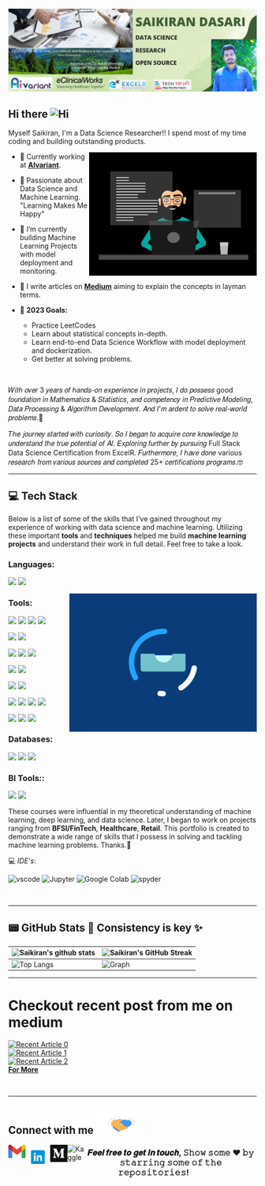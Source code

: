 ![Banner](https://github.com/saikiran123456/saikiran123456/blob/Machine-learning/MyBanner.jpg)

## Hi there <img width="28px" alt="Hi" src="https://user-images.githubusercontent.com/1303154/88677602-1635ba80-d120-11ea-84d8-d263ba5fc3c0.gif" />

Myself Saikiran, I'm a Data Science Researcher!! I spend most of my time coding and building outstanding products.

<img align="right" alt="GIF" src="GIF/Data scientist2.gif" width="340" height="250" />

- 🔭 Currently working at **<a href="https://aivariant.com/">AIvariant</a>**.

- 🌱 Passionate about Data Science and Machine Learning. "Learning Makes Me Happy" 
 
- 🔭 I’m currently building Machine Learning Projects with model deployment and monitoring.
 
- 👯 I write articles on **<a href= "https://saikirandasari41.medium.com/">Medium</a>** aiming to explain the concepts in layman terms.

- 🥅 **2023 Goals:** 
  - Practice LeetCodes
  - Learn about statistical concepts in-depth.
  - Learn end-to-end Data Science Workflow with model deployment and dockerization. 
  - Get better at solving problems.


<br />


𝑊𝑖𝑡ℎ 𝑜𝑣𝑒𝑟 3 𝑦𝑒𝑎𝑟𝑠 𝑜𝑓 ℎ𝑎𝑛𝑑𝑠-𝑜𝑛 𝑒𝑥𝑝𝑒𝑟𝑖𝑒𝑛𝑐𝑒 𝑖𝑛 𝑝𝑟𝑜𝑗𝑒𝑐𝑡𝑠, 𝐼 𝑑𝑜 𝑝𝑜𝑠𝑠𝑒𝑠𝑠 good 𝑓𝑜𝑢𝑛𝑑𝑎𝑡𝑖𝑜𝑛 𝑖𝑛 𝑀𝑎𝑡ℎ𝑒𝑚𝑎𝑡𝑖𝑐𝑠 & 𝑆𝑡𝑎𝑡𝑖𝑠𝑡𝑖𝑐𝑠, 𝑎𝑛𝑑 𝑐𝑜𝑚𝑝𝑒𝑡𝑒𝑛𝑐𝑦 𝑖𝑛 𝑃𝑟𝑒𝑑𝑖𝑐𝑡𝑖𝑣𝑒 𝑀𝑜𝑑𝑒𝑙𝑖𝑛𝑔,  𝐷𝑎𝑡𝑎 𝑃𝑟𝑜𝑐𝑒𝑠𝑠𝑖𝑛𝑔 & 𝐴𝑙𝑔𝑜𝑟𝑖𝑡ℎ𝑚 𝐷𝑒𝑣𝑒𝑙𝑜𝑝𝑚𝑒𝑛𝑡. 𝐴𝑛𝑑 𝐼'𝑚 𝑎𝑟𝑑𝑒𝑛𝑡 𝑡𝑜 𝑠𝑜𝑙𝑣𝑒 𝑟𝑒𝑎𝑙-𝑤𝑜𝑟𝑙𝑑 𝑝𝑟𝑜𝑏𝑙𝑒𝑚𝑠.🤔

𝑇ℎ𝑒 𝑗𝑜𝑢𝑟𝑛𝑒𝑦 𝑠𝑡𝑎𝑟𝑡𝑒𝑑 𝑤𝑖𝑡ℎ 𝑐𝑢𝑟𝑖𝑜𝑠𝑖𝑡𝑦. 𝑆𝑜 𝐼 𝑏𝑒𝑔𝑎𝑛 𝑡𝑜 𝑎𝑐𝑞𝑢𝑖𝑟𝑒 𝑐𝑜𝑟𝑒 𝑘𝑛𝑜𝑤𝑙𝑒𝑑𝑔𝑒 𝑡𝑜 𝑢𝑛𝑑𝑒𝑟𝑠𝑡𝑎𝑛𝑑 𝑡ℎ𝑒 𝑡𝑟𝑢𝑒 𝑝𝑜𝑡𝑒𝑛𝑡𝑖𝑎𝑙 𝑜𝑓 𝐴𝐼.
𝐸𝑥𝑝𝑙𝑜𝑟𝑖𝑛𝑔 𝑓𝑢𝑟𝑡ℎ𝑒𝑟 𝑏𝑦 𝑝𝑢𝑟𝑠𝑢𝑖𝑛𝑔 Full Stack Data Science Certification from ExcelR. 𝐹𝑢𝑟𝑡ℎ𝑒𝑟𝑚𝑜𝑟𝑒, 𝐼 ℎ𝑎𝑣𝑒 𝑑𝑜𝑛𝑒 various 𝑟𝑒𝑠𝑒𝑎𝑟𝑐ℎ 𝑓𝑟𝑜𝑚 𝑣𝑎𝑟𝑖𝑜𝑢𝑠 𝑠𝑜𝑢𝑟𝑐𝑒𝑠 𝑎𝑛𝑑 𝑐𝑜𝑚𝑝𝑙𝑒𝑡𝑒𝑑 25+ 𝑐𝑒𝑟𝑡𝑖𝑓𝑖𝑐𝑎𝑡𝑖𝑜𝑛𝑠 𝑝𝑟𝑜𝑔𝑟𝑎𝑚𝑠.🤓

* * *

## 💻 Tech Stack

Below is a list of some of the skills that I've gained throughout my experience of working with data science and machine learning. Utilizing these important __tools__ and __techniques__ helped me build __machine learning projects__ and understand their work in full detail. Feel free to take a look.

### **Languages**:

[![](https://img.shields.io/badge/python-3670A0?style=for-the-badge&logo=python&logoColor=ffdd54)](https://www.python.org/)
[![](https://img.shields.io/badge/R-276DC3?style=for-the-badge&logo=r&logoColor=white)](https://www.r-project.org)


<img align="right" alt="GIF" src="GIF/stack.gif" width="380" height="280" />

### **Tools**: 

[![](https://img.shields.io/badge/Numpy-777BB4?style=for-the-badge&logo=numpy&logoColor=white)](https://numpy.org)
[![](https://img.shields.io/badge/Pandas-2C2D72?style=for-the-badge&logo=pandas&logoColor=white)](https://pandas.pydata.org)
[![](https://img.shields.io/badge/SciPy-654FF0?style=for-the-badge&logo=SciPy&logoColor=white)](https://www.scipy.org)
[![](https://img.shields.io/badge/scikit_learn-F7931E?style=for-the-badge&logo=scikit-learn&logoColor=white)](https://scikit-learn.org/stable/)

[![](https://img.shields.io/badge/matplotlib-2C2D72?style=for-the-badge&logo=matplotlib&logoColor=white)](https://matplotlib.org/)
[![](https://img.shields.io/badge/Seaborn-276DC3?style=for-the-badge&logo=seaborn&logoColor=white)](https://seaborn.pydata.org/)

[![](https://img.shields.io/badge/TensorFlow-FF6F00?style=for-the-badge&logo=TensorFlow&logoColor=white)](https://www.tensorflow.org)
[![](https://img.shields.io/badge/Keras-D00000?style=for-the-badge&logo=Keras&logoColor=white)](https://keras.io)
[![](https://img.shields.io/badge/PyTorch-EE4C2C?style=for-the-badge&logo=PyTorch&logoColor=white)](https://pytorch.org)

[![](https://img.shields.io/badge/Streamlit-000000?style=for-the-badge&logo=streamlit&logoColor=red)](https://streamlit.io/)
[![](https://img.shields.io/badge/Flask-000000?style=for-the-badge&logo=flask&logoColor=white)](https://flask.palletsprojects.com/en/2.2.x/)

[![](https://img.shields.io/badge/beautifulsoup4-000000?style=for-the-badge&logo=beautifulsoup4&logoColor=white)](https://pypi.org/project/beautifulsoup4/)
[![](https://img.shields.io/badge/scrapy-000000?style=for-the-badge&logo=scrapy&logoColor=green)](https://docs.scrapy.org/en/latest/)

[![](https://img.shields.io/badge/conda-342B029.svg?&style=for-the-badge&logo=anaconda&logoColor=white)](https://www.anaconda.com) 
[![](https://img.shields.io/badge/Colab-F9AB00?style=for-the-badge&logo=googlecolab&color=525252)](https://colab.research.google.com)
[![](https://img.shields.io/badge/visualstudio-F9AB00?style=for-the-badge&logo=visualstudio&color=0000FF)](https://visualstudio.microsoft.com/)
[![](https://img.shields.io/badge/spyder-F9AB00?style=for-the-badge&logo=spyder&color=FF0000)](https://www.spyder-ide.org/)

[![](https://img.shields.io/badge/Microsoft_Office-D83B01?style=for-the-badge&logo=microsoft-office&logoColor=white)](https://www.office.com)
[![](https://img.shields.io/badge/Microsoft_Excel-217346?style=for-the-badge&logo=microsoft-excel&logoColor=white)](https://www.microsoft.com/en-us/microsoft-365/excel) 
[![](https://img.shields.io/badge/Microsoft_PowerPoint-B7472A?style=for-the-badge&logo=microsoft-powerpoint&logoColor=white)](https://www.microsoft.com/en-us/microsoft-365/powerpoint) 

### **Databases**:

[![](https://img.shields.io/badge/mysql-%2300f.svg?style=for-the-badge&logo=mysql&logoColor=white)](https://www.mysql.com/)
[![](https://img.shields.io/badge/PostgreSQL-276DC3?style=for-the-badge&logo=postgresql&logoColor=white)](https://www.postgresql.org)
[![](https://img.shields.io/badge/MongoDB-%234ea94b.svg?style=for-the-badge&logo=mongodb&logoColor=white)](https://www.mongodb.com/)

### **BI Tools:**:

[![](https://img.shields.io/badge/PowerBI-F2C811?style=for-the-badge&logo=PowerBI%20BI&logoColor=yellow)](https://app.powerbi.com/home)
[![](https://img.shields.io/badge/Tableau-E97627?style=for-the-badge&logo=Tableau&logoColor=white)](https://public.tableau.com/app/profile/saikiran2351)

These courses were influential in my theoretical understanding of machine learning, deep learning, and data science. Later, I began to work on projects ranging from __BFSI/FinTech__, __Healthcare__, __Retail__. This portfolio is created to demonstrate a wide range of skills that I possess in solving and tackling machine learning problems. Thanks.🙂


💻 *IDE's*:
 <p align="left">
<img src="https://img.shields.io/badge/VS-Code-blue" alt="vscode" width="80" height="30"/> 
<img src="https://img.shields.io/badge/Jupyter-orange" alt="Jupyter" width="70" height="30"/>
<img src="https://img.shields.io/badge/Google%20colab-orange" alt="Google Colab" width="130" height="30"/>
<img src="https://img.shields.io/badge/Spyder%20red" alt="spyder" width="130" height="30"/>
</p>

<br />

* * *


## 📟 GitHub Stats 💯  Consistency is key ✨

| ![Saikiran's github stats](https://github-readme-stats.vercel.app/api?username=saikiran123456&show_icons=true&theme=radical) | ![Saikiran's GitHub Streak](https://github-readme-streak-stats.herokuapp.com/?user=saikiran123456&theme=radical) |
| --------------------------------------------------------------------------------------------------------------------------------- | ----------------------------------------------------------------------------------------------------------------------------------------------------------------------------------------------------------------- |
| ![Top Langs](https://github-readme-stats.vercel.app/api/top-langs/?username=saikiran123456&langs_count=8&theme=radical&layout=compact) | ![Graph](https://github-profile-summary-cards.vercel.app/api/cards/profile-details?username=saikiran123456&theme=vue) | 



* * *

# **Checkout recent post from me on medium**

<a target="_blank" href="https://github-readme-medium-recent-article.vercel.app/medium/@saikirandasari41/0"><img src="https://github-readme-medium-recent-article.vercel.app/medium/@saikirandasari41/0" alt="Recent Article 0"> 
</br>
<a target="_blank" href="https://github-readme-medium-recent-article.vercel.app/medium/@saikirandasari41/1"><img src="https://github-readme-medium-recent-article.vercel.app/medium/@saikirandasari41/1" alt="Recent Article 1">
</br>
<a target="_blank" href="https://github-readme-medium-recent-article.vercel.app/medium/@saikirandasari41/2"><img src="https://github-readme-medium-recent-article.vercel.app/medium/@saikirandasari41/2" alt="Recent Article 2">
</br>
**<a href="https://medium.com/@saikirandasari41">For More</a>**

<br />

* * *


## Connect with me <img src='https://github.com/saikiran123456/saikiran123456/blob/Machine-learning/GIF/handshake.gif' width="100px"> 

[<img align="left" alt="GMail" width="35px" src="Social/gmail.png" />](saikiran.dasari2011@gmail.com)

[<img align="left" alt="LinkedIn" height="50px" width="50px" src="Social/linkedin.png" />](https://www.linkedin.com/in/saikiran-datascience/)

[<img align="left" alt="Medium" width="35px" src="Social/1200px-Medium_logo_Monogram.svg.png" />](https://medium.com/@saikirandasari41)

<a href="https://www.kaggle.com/saikirandasari" target="_blank"><img  align="left" alt="Kaggle" height="40px" width="35px" src="https://cdn3.iconfinder.com/data/icons/logos-and-brands-adobe/512/189_Kaggle-512.png" ></a>

<div align="center">

### 𝑭𝒆𝒆𝒍 𝒇𝒓𝒆𝒆 𝒕𝒐 𝒈𝒆𝒕 𝒊𝒏 𝒕𝒐𝒖𝒄𝒉, 𝚂𝚑𝚘𝚠 𝚜𝚘𝚖𝚎 ❤️ 𝚋𝚢 𝚜𝚝𝚊𝚛𝚛𝚒𝚗𝚐 𝚜𝚘𝚖𝚎 𝚘𝚏 𝚝𝚑𝚎 𝚛𝚎𝚙𝚘𝚜𝚒𝚝𝚘𝚛𝚒𝚎𝚜!

</div>
